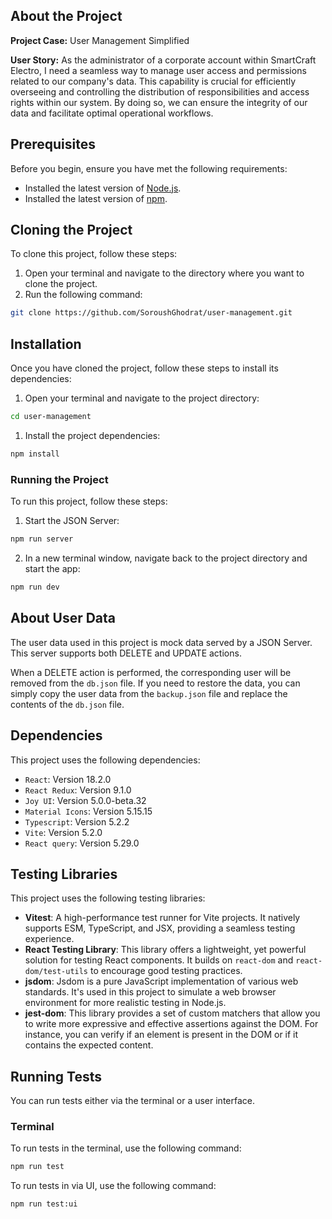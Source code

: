 ## About the Project

**Project Case:** User Management Simplified

**User Story:** As the administrator of a corporate account within SmartCraft Electro, I need a seamless way to manage user access and permissions related to our company's data. This capability is crucial for efficiently overseeing and controlling the distribution of responsibilities and access rights within our system. By doing so, we can ensure the integrity of our data and facilitate optimal operational workflows.

## Prerequisites

Before you begin, ensure you have met the following requirements:

- Installed the latest version of [Node.js](https://nodejs.org/en/download/).
- Installed the latest version of [npm](https://www.npmjs.com/get-npm).

## Cloning the Project

To clone this project, follow these steps:

1. Open your terminal and navigate to the directory where you want to clone the project.
2. Run the following command:

```bash
git clone https://github.com/SoroushGhodrat/user-management.git
```

## Installation

Once you have cloned the project, follow these steps to install its dependencies:

1. Open your terminal and navigate to the project directory:

```bash
cd user-management
```

1. Install the project dependencies:

```bash
npm install
```

### Running the Project

To run this project, follow these steps:

1. Start the JSON Server:

```bash
npm run server
```

2. In a new terminal window, navigate back to the project directory and start the app:

```bash
npm run dev
```

## About User Data

The user data used in this project is mock data served by a JSON Server. This server supports both DELETE and UPDATE actions.

When a DELETE action is performed, the corresponding user will be removed from the `db.json` file. If you need to restore the data, you can simply copy the user data from the `backup.json` file and replace the contents of the `db.json` file.

## Dependencies

This project uses the following dependencies:

- `React`: Version 18.2.0
- `React Redux`: Version 9.1.0
- `Joy UI`: Version 5.0.0-beta.32
- `Material Icons`: Version 5.15.15
- `Typescript`: Version 5.2.2
- `Vite`: Version 5.2.0
- `React query`: Version 5.29.0

## Testing Libraries

This project uses the following testing libraries:

- **Vitest**: A high-performance test runner for Vite projects. It natively supports ESM, TypeScript, and JSX, providing a seamless testing experience.
- **React Testing Library**: This library offers a lightweight, yet powerful solution for testing React components. It builds on `react-dom` and `react-dom/test-utils` to encourage good testing practices.
- **jsdom**: Jsdom is a pure JavaScript implementation of various web standards. It's used in this project to simulate a web browser environment for more realistic testing in Node.js.
- **jest-dom**: This library provides a set of custom matchers that allow you to write more expressive and effective assertions against the DOM. For instance, you can verify if an element is present in the DOM or if it contains the expected content.

## Running Tests

You can run tests either via the terminal or a user interface.

### Terminal

To run tests in the terminal, use the following command:

```bash
npm run test
```

To run tests in via UI, use the following command:

```bash
npm run test:ui
```
